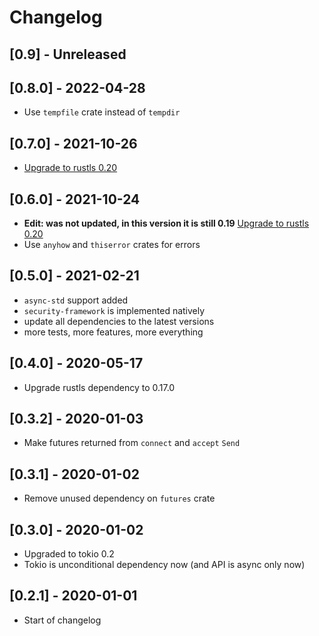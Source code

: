 # Changelog

## [0.9] - Unreleased

## [0.8.0] - 2022-04-28

- Use `tempfile` crate instead of `tempdir`

## [0.7.0] - 2021-10-26

- [Upgrade to rustls 0.20](https://github.com/stepancheg/rust-tls-api/pull/39)

## [0.6.0] - 2021-10-24

- **Edit: was not updated, in this version it is still 0.19** [Upgrade to rustls 0.20](https://github.com/stepancheg/rust-tls-api/pull/39)
- Use `anyhow` and `thiserror` crates for errors

## [0.5.0] - 2021-02-21

- `async-std` support added
- `security-framework` is implemented natively
- update all dependencies to the latest versions
- more tests, more features, more everything

## [0.4.0] - 2020-05-17

- Upgrade rustls dependency to 0.17.0

## [0.3.2] - 2020-01-03

- Make futures returned from `connect` and `accept` `Send`

## [0.3.1] - 2020-01-02

- Remove unused dependency on `futures` crate

## [0.3.0] - 2020-01-02

- Upgraded to tokio 0.2
- Tokio is unconditional dependency now (and API is async only now)

## [0.2.1] - 2020-01-01

- Start of changelog
